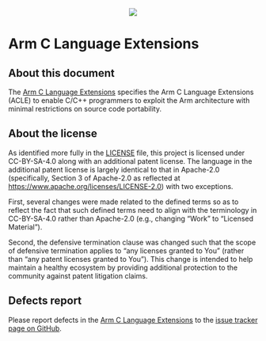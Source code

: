 <!-- SPDX-FileCopyrightText: Copyright 2021 Arm Limited and/or its affiliates <open-source-office@arm.com> -->
<!-- SPDX-License-Identifier: Apache-2.0 -->
<!-- See LICENSE.md file for details -->
<div align="center">
   <img src="Arm_logo_blue_RGB.svg" />
</div>

# Arm C Language Extensions

## About this document

The [Arm C Language Extensions](acle.rst) specifies the Arm C
Language Extensions (ACLE) to enable C/C++ programmers to exploit the
Arm architecture with minimal restrictions on source code portability.

## About the license

As identified more fully in the [LICENSE](LICENSE.md) file, this
project is licensed under CC-BY-SA-4.0 along with an additional patent
license.  The language in the additional patent license is largely
identical to that in Apache-2.0 (specifically, Section 3 of Apache-2.0
as reflected at https://www.apache.org/licenses/LICENSE-2.0) with two
exceptions.

First, several changes were made related to the defined terms so as to
reflect the fact that such defined terms need to align with the
terminology in CC-BY-SA-4.0 rather than Apache-2.0 (e.g., changing
“Work” to “Licensed Material”).

Second, the defensive termination clause was changed such that the
scope of defensive termination applies to “any licenses granted to
You” (rather than “any patent licenses granted to You”).  This change
is intended to help maintain a healthy ecosystem by providing
additional protection to the community against patent litigation
claims.

## Defects report

Please report defects in the [Arm C Language Extensions](acle.rst) to
the [issue tracker page on
GitHub](https://github.com/ARM-software/acle/issues).
